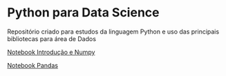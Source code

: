 # Python para Data Science

Repositório criado para estudos da linguagem Python e uso das principais bibliotecas para área de Dados

[Notebook Introdução e Numpy](Notebooks/Python_Data_Science_Numpy.ipynb)

[Notebook Pandas](Notebooks/Python_para_Data_Science_Pandas.ipynb)
